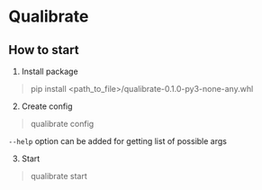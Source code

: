 # Qualibrate

## How to start

1. Install package

> pip install <path_to_file>/qualibrate-0.1.0-py3-none-any.whl

2. Create config

> qualibrate config

`--help` option can be added for getting list of possible args

3. Start

> qualibrate start
